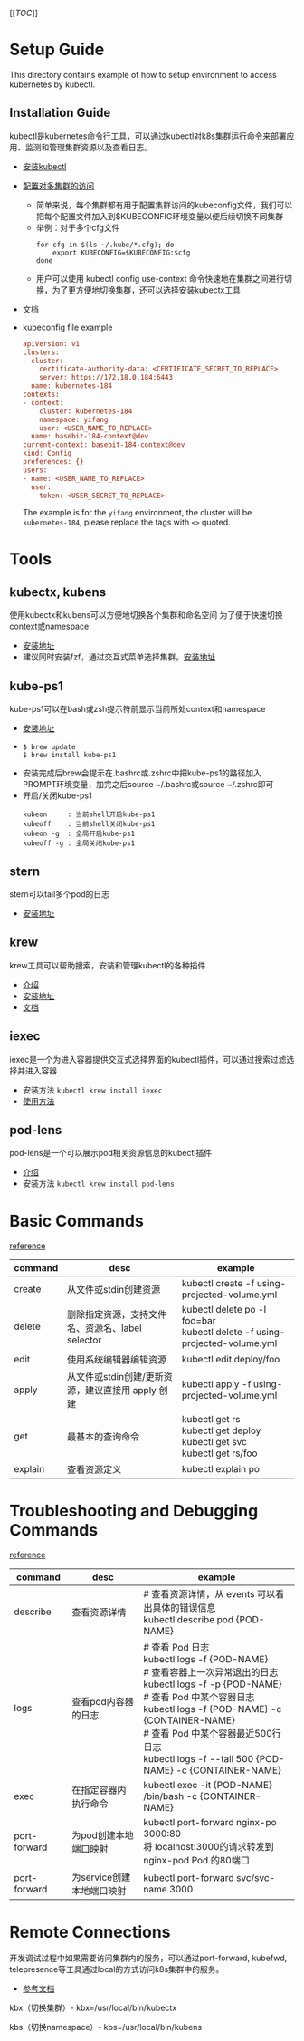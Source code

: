 [[_TOC_]]
# Setup Guide

This directory contains example of how to setup environment to access kubernetes by kubectl.
## Installation Guide
kubectl是kubernetes命令行工具，可以通过kubectl对k8s集群运行命令来部署应用、监测和管理集群资源以及查看日志。

- [安装kubectl](https://kubernetes.io/zh/docs/tasks/tools/)
- [配置对多集群的访问](https://kubernetes.io/zh/docs/tasks/access-application-cluster/configure-access-multiple-clusters/)
  - 简单来说，每个集群都有用于配置集群访问的kubeconfig文件，我们可以把每个配置文件加入到$KUBECONFIG环境变量以便后续切换不同集群
  - 举例：对于多个cfg文件
    ```
    for cfg in $(ls ~/.kube/*.cfg); do
        export KUBECONFIG=$KUBECONFIG:$cfg
    done
    ```
  - 用户可以使用 kubectl config use-context 命令快速地在集群之间进行切换，为了更方便地切换集群，还可以选择安装kubectx工具
- [文档](https://kubernetes.io/zh/docs/reference/kubectl/)
- kubeconfig file example
  ```cfg
  apiVersion: v1
  clusters:
  - cluster:
      certificate-authority-data: <CERTIFICATE_SECRET_TO_REPLACE>
      server: https://172.18.0.184:6443
    name: kubernetes-184
  contexts:
  - context:
      cluster: kubernetes-184
      namespace: yifang
      user: <USER_NAME_TO_REPLACE>
    name: basebit-184-context@dev
  current-context: basebit-184-context@dev
  kind: Config
  preferences: {}
  users:
  - name: <USER_NAME_TO_REPLACE>
    user:
      token: <USER_SECRET_TO_REPLACE>
  ```

  The example is for the ```yifang``` environment, the cluster will be ```kubernetes-184```, please replace the tags with ```<>``` quoted.


# Tools
## kubectx, kubens
使用kubectx和kubens可以方便地切换各个集群和命名空间
为了便于快速切换context或namespace
- [安装地址](https://github.com/ahmetb/kubectx#installation)
- 建议同时安装fzf，通过交互式菜单选择集群。[安装地址](https://github.com/junegunn/fzf#installation)


## kube-ps1
kube-ps1可以在bash或zsh提示符前显示当前所处context和namespace
- [安装地址](https://github.com/jonmosco/kube-ps1#installing)
- 
  ```
  $ brew update
  $ brew install kube-ps1
  ```
- 安装完成后brew会提示在.bashrc或.zshrc中把kube-ps1的路径加入PROMPT环境变量，加完之后source ~/.bashrc或source ~/.zshrc即可
- 开启/关闭kube-ps1
  ```
  kubeon     : 当前shell开启kube-ps1
  kubeoff    : 当前shell关闭kube-ps1
  kubeon -g  : 全局开启kube-ps1
  kubeoff -g : 全局关闭kube-ps1
  ```

## stern 
stern可以tail多个pod的日志
- [安装地址](https://github.com/wercker/stern#installation)

## krew
krew工具可以帮助搜索，安装和管理kubectl的各种插件
- [介绍](https://github.com/gabeduke/kubectl-iexec)
- [安装地址](https://krew.sigs.k8s.io/docs/user-guide/setup/install/)
- [文档](https://krew.sigs.k8s.io/docs/)

## iexec
iexec是一个为进入容器提供交互式选择界面的kubectl插件，可以通过搜索过滤选择并进入容器
- 安装方法 ```kubectl krew install iexec```
- [使用方法](https://github.com/gabeduke/kubectl-iexec#usage)

## pod-lens
pod-lens是一个可以展示pod相关资源信息的kubectl插件
- [介绍](https://pod-lens.guoxudong.io/)
- 安装方法 ```kubectl krew install pod-lens```

# Basic Commands
[reference](https://git.basebit.me/DEV/xdp-deployment-troubleshooting/-/tree/master/10-k8s-commands#basic-commands)


| command | desc                                              | example                                                                             |
| ------- | ------------------------------------------------- | ----------------------------------------------------------------------------------- |
| create  | 从文件或stdin创建资源                             | kubectl create -f using-projected-volume.yml                                        |
| delete  | 删除指定资源，支持文件名、资源名、label selector  | kubectl delete po -l foo=bar<br />kubectl delete -f using-projected-volume.yml      |
| edit    | 使用系统编辑器编辑资源                            | kubectl edit deploy/foo                                                             |
| apply   | 从文件或stdin创建/更新资源，建议直接用 apply 创建 | kubectl apply -f using-projected-volume.yml                                         |
| get     | 最基本的查询命令                                  | kubectl get rs<br />kubectl get deploy<br />kubectl get svc<br />kubectl get rs/foo |
| explain | 查看资源定义                                      | kubectl explain po                                                                  |



# Troubleshooting and Debugging Commands
[reference](https://git.basebit.me/DEV/xdp-deployment-troubleshooting/-/tree/master/10-k8s-commands#troubleshooting-and-debugging-commands)


| command      | desc                      | example                                                                                                                                                                                                                                                                                                          |
| ------------ | ------------------------- | ---------------------------------------------------------------------------------------------------------------------------------------------------------------------------------------------------------------------------------------------------------------------------------------------------------------- |
| describe     | 查看资源详情              | # 查看资源详情，从 events 可以看出具体的错误信息<br />kubectl describe pod {POD-NAME}                                                                                                                                                                                                                            |
| logs         | 查看pod内容器的日志       | # 查看 Pod 日志<br />kubectl logs -f {POD-NAME}<br /># 查看容器上一次异常退出的日志<br />kubectl logs -f -p {POD-NAME}<br /># 查看 Pod 中某个容器日志<br />kubectl logs -f {POD-NAME} -c {CONTAINER-NAME}<br /># 查看 Pod 中某个容器最近500行日志<br />kubectl logs -f --tail 500 {POD-NAME} -c {CONTAINER-NAME} |
| exec         | 在指定容器内执行命令      | kubectl exec -it {POD-NAME} /bin/bash -c {CONTAINER-NAME}                                                                                                                                                                                                                                                        |
| port-forward | 为pod创建本地端口映射     | kubectl port-forward nginx-po 3000:80<br />将 localhost:3000的请求转发到 nginx-pod Pod 的80端口                                                                                                                                                                                                                  |
| port-forward | 为service创建本地端口映射 | kubectl port-forward svc/svc-name 3000                                                                                                                                                                                                                                                                           |


# Remote Connections
开发调试过程中如果需要访问集群内的服务，可以通过port-forward, kubefwd, telepresence等工具通过local的方式访问k8s集群中的服务。
- [参考文档](https://git.basebit.me/DEV/telepresence-labs)









kbx（切换集群）- kbx=/usr/local/bin/kubectx





kbs（切换namespace）- kbs=/usr/local/bin/kubens












